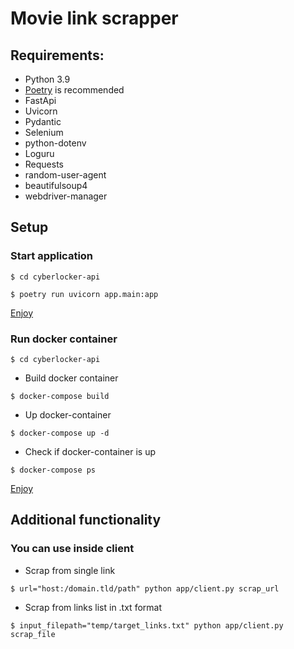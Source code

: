 # Movie link scrapper
## Requirements:
- Python 3.9
- [Poetry](https://python-poetry.org/) is recommended
- FastApi
- Uvicorn
- Pydantic
- Selenium
- python-dotenv
- Loguru
- Requests
- random-user-agent
- beautifulsoup4
- webdriver-manager
## Setup
### Start application
```
$ cd cyberlocker-api
```
```
$ poetry run uvicorn app.main:app
```
[Enjoy](http://127.0.0.1:8000)
### Run docker container
```
$ cd cyberlocker-api
```
- Build docker container
```
$ docker-compose build
```
- Up docker-container
```
$ docker-compose up -d
```
- Check if docker-container is up
```
$ docker-compose ps
```
[Enjoy](http://127.0.0.1:8000)
## Additional functionality
### You can use inside client
- Scrap from single link
```
$ url="host:/domain.tld/path" python app/client.py scrap_url
```
- Scrap from links list in .txt format
```
$ input_filepath="temp/target_links.txt" python app/client.py scrap_file
```